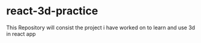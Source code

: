 # react-3d-practice
This Repository will consist the project i have worked on to learn and use 3d in react app
